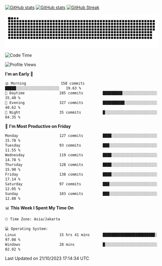 [![GitHub stats](https://github-readme-stats.vercel.app/api?username=aurelioklv&card_width=500&show_icons=true&rank_icon=github&theme=solarized-dark#gh-dark-mode-only)](https://github.com/anuraghazra/github-readme-stats#gh-dark-mode-only)
[![GitHub stats](https://github-readme-stats.vercel.app/api?username=aurelioklv&card_width=500&show_icons=true&rank_icon=github&theme=buefy#gh-light-mode-only)](https://github.com/anuraghazra/github-readme-stats#gh-light-mode-only)
[![GitHub Streak](https://streak-stats.demolab.com/?user=aurelioklv&card_width=336&theme=solarized-dark)](https://git.io/streak-stats)

<picture>
  <source media="(prefers-color-scheme: dark)" srcset="https://raw.githubusercontent.com/aurelioklv/aurelioklv/snake-output/github-contribution-grid-snake-dark.svg">
  <source media="(prefers-color-scheme: light)" srcset="https://raw.githubusercontent.com/aurelioklv/aurelioklv/snake-output/github-contribution-grid-snake.svg">
  <img alt="github contribution grid snake animation" src="https://raw.githubusercontent.com/aurelioklv/aurelioklv/snake-output/github-contribution-grid-snake.svg">
</picture>

<!--START_SECTION:waka-->
![Code Time](http://img.shields.io/badge/Code%20Time-210%20hrs%207%20mins-blue)

![Profile Views](http://img.shields.io/badge/Profile%20Views-67-blue)

**I'm an Early 🐤** 

```text
🌞 Morning                158 commits         █████░░░░░░░░░░░░░░░░░░░░   19.63 % 
🌆 Daytime                285 commits         █████████░░░░░░░░░░░░░░░░   35.40 % 
🌃 Evening                327 commits         ██████████░░░░░░░░░░░░░░░   40.62 % 
🌙 Night                  35 commits          █░░░░░░░░░░░░░░░░░░░░░░░░   04.35 % 
```
📅 **I'm Most Productive on Friday** 

```text
Monday                   127 commits         ████░░░░░░░░░░░░░░░░░░░░░   15.78 % 
Tuesday                  93 commits          ███░░░░░░░░░░░░░░░░░░░░░░   11.55 % 
Wednesday                119 commits         ████░░░░░░░░░░░░░░░░░░░░░   14.78 % 
Thursday                 128 commits         ████░░░░░░░░░░░░░░░░░░░░░   15.90 % 
Friday                   138 commits         ████░░░░░░░░░░░░░░░░░░░░░   17.14 % 
Saturday                 97 commits          ███░░░░░░░░░░░░░░░░░░░░░░   12.05 % 
Sunday                   103 commits         ███░░░░░░░░░░░░░░░░░░░░░░   12.80 % 
```


📊 **This Week I Spent My Time On** 

```text
🕑︎ Time Zone: Asia/Jakarta

💻 Operating System: 
Linux                    15 hrs 41 mins      ████████████████████████░   97.08 % 
Windows                  28 mins             █░░░░░░░░░░░░░░░░░░░░░░░░   02.92 % 
```


 Last Updated on 21/10/2023 17:14:34 UTC
<!--END_SECTION:waka-->
